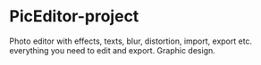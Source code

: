 # PicEditor-project
Photo editor with effects, texts, blur, distortion, import, export etc. everything you need to edit and export. Graphic design.
